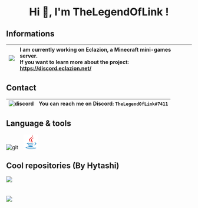 
<h1 align="center">Hi 👋, I'm TheLegendOfLink !</h1>

Informations
------
| <img src="https://cdn.discordapp.com/attachments/710559627791826955/839455569357045770/778665175313022977.png" height="40"/> | I am currently working on Eclazion, a Minecraft mini-games server.<br>If you want to learn more about the project: https://discord.eclazion.net/ |
|--|:--|



Contact
------

| <img src="https://www.vectorlogo.zone/logos/discordapp/discordapp-icon.svg" alt="discord" height="40"/> | You can reach me on Discord: `TheLegendOfLink#7411` |
|--|--|




Language & tools
------
<p align="left"> <img src="https://www.vectorlogo.zone/logos/git-scm/git-scm-icon.svg" alt="git" width="40" height="40"/>&emsp;<img src="https://raw.githubusercontent.com/devicons/devicon/master/icons/java/java-original.svg" alt="java" width="40" height="40"/>&emsp; </p>

Cool repositories (By Hytashi)
------
[![](https://github-readme-stats.vercel.app/api/pin/?username=Hytashi&repo=CuboidUtils&theme=nord)](https://github.com/Hytashi/CuboidUtils)
<br><br><br>
![](https://komarev.com/ghpvc/?username=Hytashi&style=flat-square)



